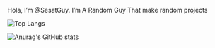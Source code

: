 Hola, I’m @SesatGuy. I’m A Random Guy That make random projects 

![Top Langs](https://github-readme-stats.vercel.app/api/top-langs/?username=SesatGuy&layout=compact)

![Anurag's GitHub stats](https://github-readme-stats.vercel.app/api?username=SesatGuy&show_icons=true&theme=radical)

<!---
SesatGuy/SesatGuy is a ✨ special ✨ repository because its `README.md` (this file) appears on your GitHub profile.
You can click the Preview link to take a look at your changes.
--->
